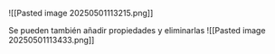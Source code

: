 ![[Pasted image 20250501113215.png]]

Se pueden también añadir propiedades y eliminarlas
![[Pasted image 20250501113433.png]]
